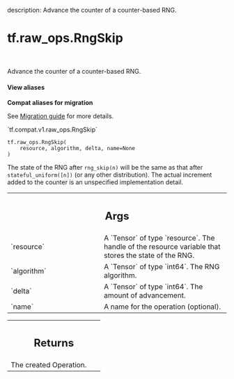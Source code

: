 description: Advance the counter of a counter-based RNG.

<div itemscope itemtype="http://developers.google.com/ReferenceObject">
<meta itemprop="name" content="tf.raw_ops.RngSkip" />
<meta itemprop="path" content="Stable" />
</div>

# tf.raw_ops.RngSkip

<!-- Insert buttons and diff -->

<table class="tfo-notebook-buttons tfo-api nocontent" align="left">

</table>



Advance the counter of a counter-based RNG.

<section class="expandable">
  <h4 class="showalways">View aliases</h4>
  <p>
<b>Compat aliases for migration</b>
<p>See
<a href="https://www.tensorflow.org/guide/migrate">Migration guide</a> for
more details.</p>
<p>`tf.compat.v1.raw_ops.RngSkip`</p>
</p>
</section>

<pre class="devsite-click-to-copy prettyprint lang-py tfo-signature-link">
<code>tf.raw_ops.RngSkip(
    resource, algorithm, delta, name=None
)
</code></pre>



<!-- Placeholder for "Used in" -->

The state of the RNG after
`rng_skip(n)` will be the same as that after `stateful_uniform([n])`
(or any other distribution). The actual increment added to the
counter is an unspecified implementation detail.

<!-- Tabular view -->
 <table class="responsive fixed orange">
<colgroup><col width="214px"><col></colgroup>
<tr><th colspan="2"><h2 class="add-link">Args</h2></th></tr>

<tr>
<td>
`resource`
</td>
<td>
A `Tensor` of type `resource`.
The handle of the resource variable that stores the state of the RNG.
</td>
</tr><tr>
<td>
`algorithm`
</td>
<td>
A `Tensor` of type `int64`. The RNG algorithm.
</td>
</tr><tr>
<td>
`delta`
</td>
<td>
A `Tensor` of type `int64`. The amount of advancement.
</td>
</tr><tr>
<td>
`name`
</td>
<td>
A name for the operation (optional).
</td>
</tr>
</table>



<!-- Tabular view -->
 <table class="responsive fixed orange">
<colgroup><col width="214px"><col></colgroup>
<tr><th colspan="2"><h2 class="add-link">Returns</h2></th></tr>
<tr class="alt">
<td colspan="2">
The created Operation.
</td>
</tr>

</table>

